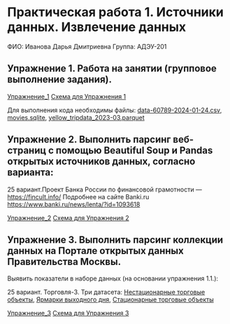 
# Практическая работа 1. Источники данных. Извлечение данных

ФИО: Иванова Дарья Дмитриевна
Группа: АДЭУ-201

## **Упражнение 1. Работа на занятии (групповое выполнение задания).**

[Упражнение_1](PR1/Упражнение_1.ipynb)
[Схема для Упражнения 1](PR1/Упражнение_1.drawio.png)

Для выполнения кода необходимы файлы: [data-60789-2024-01-24.csv](PR1/data-60789-2024-01-24.csv), [movies.sqlite](PR1/movies.sqlite), [yellow_tripdata_2023-03.parquet](https://drive.google.com/file/d/1xdSjsqzNX3OFgNK-PtE4Kgh86DHDkJon/view?usp=drive_link)

## **Упражнение 2. Выполнить парсинг веб-страниц с помощью Beautiful Soup и Pandas открытых источников данных, согласно варианта:**

25 вариант.Проект Банка России по финансовой грамотности — https://fincult.info/ Подробнее на сайте Banki.ru https://www.banki.ru/news/lenta/?id=1093618

[Упражнение_2](PR1/Упражнение_2.ipynb) 
[Схема для Упражнения 2](PR1/Упражнение_2.drawio.png)


## **Упражнение 3. Выполнить парсинг коллекции данных на Портале открытых данных Правительства Москвы.**
Выявить показатели в наборе данных (на основании упражнения 1.1.):

25 вариант. Торговля-3. Три датасета: [Нестационарные торговые объекты](https://data.mos.ru/opendata/620?pageSize=10&pageIndex=0), [Ярмарки выходного дня](https://data.mos.ru/opendata/620?isDynamic=false), [Стационарные торговые объекты](https://data.mos.ru/opendata/3304?isDynamic=false)

[Упражнение_3](PR1/Упражнение_3.ipynb) 
[Схема для Упражнения 3](PR1/Упражнение_3.drawio.png)
